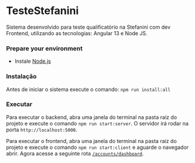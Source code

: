 # TesteStefanini
Sistema desenvolvido para teste qualificatório na Stefanini com dev Frontend, utilizando as tecnologias: Angular 13 e Node JS.


### Prepare your environment

- Instale [Node.js](http://nodejs.org/)

### Instalação

Antes de iniciar o sistema execute o comando: `npm run install:all`

### Executar

Para executar o backend, abra uma janela do terminal na pasta raiz do projeto e execute o comando `npm run start:server`.
O servidor irá rodar na porta `http://localhost:5000`.

Para executar o frontend, abra uma janela do terminal na pasta raiz do projeto e execute o comando `npm run start:client` e aguarde o navegador abrir.
Agora acesse a seguinte rota [`/accounts/dashboard`](http://localhost:4200/accounts/dashboard).

